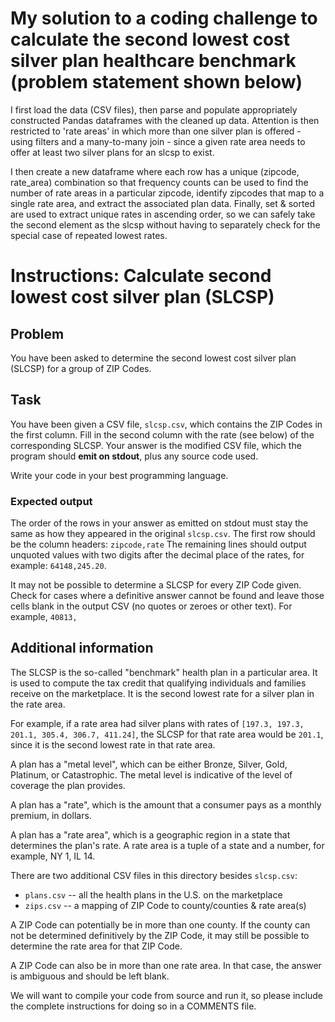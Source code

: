 # My solution to a coding challenge to calculate the second lowest cost silver plan healthcare benchmark (problem statement shown below)
I first load the data (CSV files), then parse and populate appropriately constructed Pandas dataframes with the cleaned up data.  Attention
is then restricted to 'rate areas' in which more than one silver plan is offered - using filters and a many-to-many join - since 
a given rate area needs to offer at least two silver plans for an slcsp to exist.

I then create a new dataframe where each row has a unique (zipcode, rate_area) combination so that frequency counts can be used to find the
number of rate areas in a particular zipcode, identify zipcodes that map to a single rate area, and extract the associated plan data.  Finally,
set & sorted are used to extract unique rates in ascending order, so we can safely take the second element as the slcsp without having to 
separately check for the special case of repeated lowest rates.

# Instructions:  Calculate second lowest cost silver plan (SLCSP)

## Problem

You have been asked to determine the second lowest cost silver plan (SLCSP) for
a group of ZIP Codes.

## Task

You have been given a CSV file, `slcsp.csv`, which contains the ZIP Codes in the
first column. Fill in the second column with the rate (see below) of the
corresponding SLCSP. Your answer is the modified CSV file, which the program
should __emit on stdout__, plus any source code used.

Write your code in your best programming language.

### Expected output

The order of the rows in your answer as emitted on stdout must stay the same as how they
appeared in the original `slcsp.csv`. The first row should be the column headers: `zipcode,rate`
The remaining lines should output unquoted values with two digits after the decimal
place of the rates, for example: `64148,245.20`.

It may not be possible to determine a SLCSP for every ZIP Code given. Check for cases
where a definitive answer cannot be found and leave those cells blank in the output CSV (no
quotes or zeroes or other text). For example, `40813,`

## Additional information

The SLCSP is the so-called "benchmark" health plan in a particular area. It is
used to compute the tax credit that qualifying individuals and families receive
on the marketplace. It is the second lowest rate for a silver plan in the rate area.

For example, if a rate area had silver plans with rates of `[197.3, 197.3,
201.1, 305.4, 306.7, 411.24]`, the SLCSP for that rate area would be `201.1`,
since it is the second lowest rate in that rate area.

A plan has a "metal level", which can be either Bronze, Silver, Gold, Platinum,
or Catastrophic. The metal level is indicative of the level of coverage the plan
provides.

A plan has a "rate", which is the amount that a consumer pays as a monthly
premium, in dollars.

A plan has a "rate area", which is a geographic region in a state that
determines the plan's rate. A rate area is a tuple of a state and a number, for
example, NY 1, IL 14.

There are two additional CSV files in this directory besides `slcsp.csv`:

  * `plans.csv` -- all the health plans in the U.S. on the marketplace
  * `zips.csv` -- a mapping of ZIP Code to county/counties & rate area(s)

A ZIP Code can potentially be in more than one county. If the county can not be
determined definitively by the ZIP Code, it may still be possible to determine
the rate area for that ZIP Code.

A ZIP Code can also be in more than one rate area. In that case, the answer is ambiguous
and should be left blank.

We will want to compile your code from source and run it, so please include the
complete instructions for doing so in a COMMENTS file.

